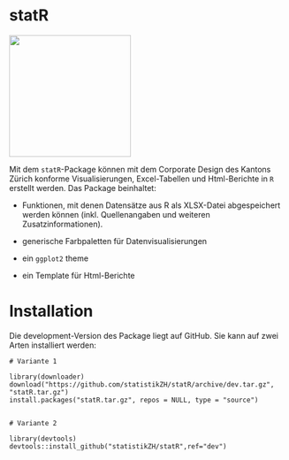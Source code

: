 # statR 

<p align="left">
<img src="https://raw.githubusercontent.com/statistikZH/statR/dev/inst/extdata/Stempel_STAT-01.png" alt="" width="220"/>

Mit dem `statR`-Package können mit dem Corporate Design des Kantons Zürich konforme Visualisierungen, Excel-Tabellen und Html-Berichte in `R` erstellt werden. Das Package beinhaltet:


- Funktionen, mit denen Datensätze aus R als XLSX-Datei abgespeichert werden können (inkl. Quellenangaben und weiteren Zusatzinformationen).

- generische Farbpaletten für Datenvisualisierungen

- ein `ggplot2` theme

- ein Template für Html-Berichte


# Installation

Die development-Version des Package liegt auf GitHub. Sie kann auf zwei Arten installiert werden:

```
# Variante 1

library(downloader)
download("https://github.com/statistikZH/statR/archive/dev.tar.gz", "statR.tar.gz")
install.packages("statR.tar.gz", repos = NULL, type = "source")


# Variante 2

library(devtools)
devtools::install_github("statistikZH/statR",ref="dev")
```
